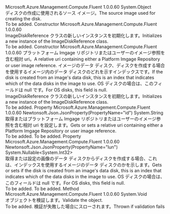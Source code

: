 <Type Name="ImageDiskReference" FullName="Microsoft.Azure.Management.Compute.Fluent.Models.ImageDiskReference">
  <TypeSignature Language="C#" Value="public class ImageDiskReference" />
  <TypeSignature Language="ILAsm" Value=".class public auto ansi beforefieldinit ImageDiskReference extends System.Object" />
  <TypeSignature Language="DocId" Value="T:Microsoft.Azure.Management.Compute.Fluent.Models.ImageDiskReference" />
  <TypeSignature Language="VB.NET" Value="Public Class ImageDiskReference" />
  <TypeSignature Language="F#" Value="type ImageDiskReference = class" />
  <AssemblyInfo>
    <AssemblyName>Microsoft.Azure.Management.Compute.Fluent</AssemblyName>
    <AssemblyVersion>1.0.0.60</AssemblyVersion>
  </AssemblyInfo>
  <Base>
    <BaseTypeName>System.Object</BaseTypeName>
  </Base>
  <Interfaces />
  <Docs>
    <summary>
            <span data-ttu-id="78f55-101">ディスクの作成に使用されるソース イメージ。</span><span class="sxs-lookup"><span data-stu-id="78f55-101">The source image used for creating the disk.</span></span>
            </summary>
    <remarks>To be added.</remarks>
  </Docs>
  <Members>
    <Member MemberName=".ctor">
      <MemberSignature Language="C#" Value="public ImageDiskReference ();" />
      <MemberSignature Language="ILAsm" Value=".method public hidebysig specialname rtspecialname instance void .ctor() cil managed" />
      <MemberSignature Language="DocId" Value="M:Microsoft.Azure.Management.Compute.Fluent.Models.ImageDiskReference.#ctor" />
      <MemberSignature Language="VB.NET" Value="Public Sub New ()" />
      <MemberType>Constructor</MemberType>
      <AssemblyInfo>
        <AssemblyName>Microsoft.Azure.Management.Compute.Fluent</AssemblyName>
        <AssemblyVersion>1.0.0.60</AssemblyVersion>
      </AssemblyInfo>
      <Parameters />
      <Docs>
        <summary>
            <span data-ttu-id="78f55-102">ImageDiskReference クラスの新しいインスタンスを初期化します。</span><span class="sxs-lookup"><span data-stu-id="78f55-102">Initializes a new instance of the ImageDiskReference class.</span></span>
            </summary>
        <remarks>To be added.</remarks>
      </Docs>
    </Member>
    <Member MemberName=".ctor">
      <MemberSignature Language="C#" Value="public ImageDiskReference (string id, Nullable&lt;int&gt; lun = null);" />
      <MemberSignature Language="ILAsm" Value=".method public hidebysig specialname rtspecialname instance void .ctor(string id, valuetype System.Nullable`1&lt;int32&gt; lun) cil managed" />
      <MemberSignature Language="DocId" Value="M:Microsoft.Azure.Management.Compute.Fluent.Models.ImageDiskReference.#ctor(System.String,System.Nullable{System.Int32})" />
      <MemberSignature Language="VB.NET" Value="Public Sub New (id As String, Optional lun As Nullable(Of Integer) = null)" />
      <MemberSignature Language="F#" Value="new Microsoft.Azure.Management.Compute.Fluent.Models.ImageDiskReference : string * Nullable&lt;int&gt; -&gt; Microsoft.Azure.Management.Compute.Fluent.Models.ImageDiskReference" Usage="new Microsoft.Azure.Management.Compute.Fluent.Models.ImageDiskReference (id, lun)" />
      <MemberType>Constructor</MemberType>
      <AssemblyInfo>
        <AssemblyName>Microsoft.Azure.Management.Compute.Fluent</AssemblyName>
        <AssemblyVersion>1.0.0.60</AssemblyVersion>
      </AssemblyInfo>
      <Parameters>
        <Parameter Name="id" Type="System.String" />
        <Parameter Name="lun" Type="System.Nullable&lt;System.Int32&gt;" />
      </Parameters>
      <Docs>
        <param name="id"><span data-ttu-id="78f55-103">プラットフォーム Imgage リポジトリまたはユーザーのイメージ参照を含む相対 uri。</span><span class="sxs-lookup"><span data-stu-id="78f55-103">A relative uri containing either a Platform Imgage Repository or user image reference.</span></span></param>
        <param name="lun"><span data-ttu-id="78f55-104">イメージのデータ ディスク、ディスクを作成する場合を使用するイメージ内のデータ ディスクのどれを示すインデックスです。</span><span class="sxs-lookup"><span data-stu-id="78f55-104">If the disk is created from an image's data disk, this is an index that indicates which of the data disks in the image to use.</span></span> <span data-ttu-id="78f55-105">OS ディスクの場合は、このフィールドは null です。</span><span class="sxs-lookup"><span data-stu-id="78f55-105">For OS disks, this field is null.</span></span></param>
        <summary>
            <span data-ttu-id="78f55-106">ImageDiskReference クラスの新しいインスタンスを初期化します。</span><span class="sxs-lookup"><span data-stu-id="78f55-106">Initializes a new instance of the ImageDiskReference class.</span></span>
            </summary>
        <remarks>To be added.</remarks>
      </Docs>
    </Member>
    <Member MemberName="Id">
      <MemberSignature Language="C#" Value="public string Id { get; set; }" />
      <MemberSignature Language="ILAsm" Value=".property instance string Id" />
      <MemberSignature Language="DocId" Value="P:Microsoft.Azure.Management.Compute.Fluent.Models.ImageDiskReference.Id" />
      <MemberSignature Language="VB.NET" Value="Public Property Id As String" />
      <MemberSignature Language="F#" Value="member this.Id : string with get, set" Usage="Microsoft.Azure.Management.Compute.Fluent.Models.ImageDiskReference.Id" />
      <MemberType>Property</MemberType>
      <AssemblyInfo>
        <AssemblyName>Microsoft.Azure.Management.Compute.Fluent</AssemblyName>
        <AssemblyVersion>1.0.0.60</AssemblyVersion>
      </AssemblyInfo>
      <Attributes>
        <Attribute>
          <AttributeName>Newtonsoft.Json.JsonProperty(PropertyName="id")</AttributeName>
        </Attribute>
      </Attributes>
      <ReturnValue>
        <ReturnType>System.String</ReturnType>
      </ReturnValue>
      <Docs>
        <summary>
            <span data-ttu-id="78f55-107">取得またはプラットフォーム Imgage リポジトリまたはユーザーのイメージ参照を含む相対 uri を設定します。</span><span class="sxs-lookup"><span data-stu-id="78f55-107">Gets or sets a relative uri containing either a Platform Imgage Repository or user image reference.</span></span>
            </summary>
        <value>To be added.</value>
        <remarks>To be added.</remarks>
      </Docs>
    </Member>
    <Member MemberName="Lun">
      <MemberSignature Language="C#" Value="public Nullable&lt;int&gt; Lun { get; set; }" />
      <MemberSignature Language="ILAsm" Value=".property instance valuetype System.Nullable`1&lt;int32&gt; Lun" />
      <MemberSignature Language="DocId" Value="P:Microsoft.Azure.Management.Compute.Fluent.Models.ImageDiskReference.Lun" />
      <MemberSignature Language="VB.NET" Value="Public Property Lun As Nullable(Of Integer)" />
      <MemberSignature Language="F#" Value="member this.Lun : Nullable&lt;int&gt; with get, set" Usage="Microsoft.Azure.Management.Compute.Fluent.Models.ImageDiskReference.Lun" />
      <MemberType>Property</MemberType>
      <AssemblyInfo>
        <AssemblyName>Microsoft.Azure.Management.Compute.Fluent</AssemblyName>
        <AssemblyVersion>1.0.0.60</AssemblyVersion>
      </AssemblyInfo>
      <Attributes>
        <Attribute>
          <AttributeName>Newtonsoft.Json.JsonProperty(PropertyName="lun")</AttributeName>
        </Attribute>
      </Attributes>
      <ReturnValue>
        <ReturnType>System.Nullable&lt;System.Int32&gt;</ReturnType>
      </ReturnValue>
      <Docs>
        <summary>
            <span data-ttu-id="78f55-108">取得または設定の画像のデータ ディスクからディスクを作成する場合、これは、インデックスを使用するイメージのデータ ディスクのかを示します。</span><span class="sxs-lookup"><span data-stu-id="78f55-108">Gets or sets if the disk is created from an image's data disk, this is an index that indicates which of the data disks in the image to use.</span></span> <span data-ttu-id="78f55-109">OS ディスクの場合は、このフィールドは null です。</span><span class="sxs-lookup"><span data-stu-id="78f55-109">For OS disks, this field is null.</span></span>
            </summary>
        <value>To be added.</value>
        <remarks>To be added.</remarks>
      </Docs>
    </Member>
    <Member MemberName="Validate">
      <MemberSignature Language="C#" Value="public virtual void Validate ();" />
      <MemberSignature Language="ILAsm" Value=".method public hidebysig newslot virtual instance void Validate() cil managed" />
      <MemberSignature Language="DocId" Value="M:Microsoft.Azure.Management.Compute.Fluent.Models.ImageDiskReference.Validate" />
      <MemberSignature Language="VB.NET" Value="Public Overridable Sub Validate ()" />
      <MemberSignature Language="F#" Value="abstract member Validate : unit -&gt; unit&#xA;override this.Validate : unit -&gt; unit" Usage="imageDiskReference.Validate " />
      <MemberType>Method</MemberType>
      <AssemblyInfo>
        <AssemblyName>Microsoft.Azure.Management.Compute.Fluent</AssemblyName>
        <AssemblyVersion>1.0.0.60</AssemblyVersion>
      </AssemblyInfo>
      <ReturnValue>
        <ReturnType>System.Void</ReturnType>
      </ReturnValue>
      <Parameters />
      <Docs>
        <summary>
            <span data-ttu-id="78f55-110">オブジェクトを検証します。</span><span class="sxs-lookup"><span data-stu-id="78f55-110">Validate the object.</span></span>
            </summary>
        <remarks>To be added.</remarks>
        <exception cref="T:Microsoft.Rest.ValidationException">
            <span data-ttu-id="78f55-111">検証が失敗した場合にスローされます。</span><span class="sxs-lookup"><span data-stu-id="78f55-111">Thrown if validation fails</span></span>
            </exception>
      </Docs>
    </Member>
  </Members>
</Type>